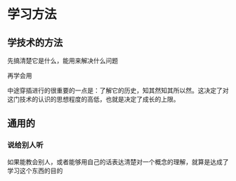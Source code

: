 # 学习方法

## 学技术的方法

先搞清楚它是什么，能用来解决什么问题

再学会用

中途穿插进行的很重要的一点是：了解它的历史，知其然知其所以然。这决定了对这门技术的认识的思想程度的高低，也就是决定了成长的上限。

## 通用的

### 说给别人听

如果能教会别人，或者能够用自己的话表达清楚对一个概念的理解，就算是达成了学习这个东西的目的